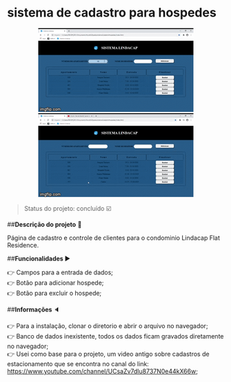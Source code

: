 # sistema de cadastro para hospedes

<p align=center>
    <img src="./images/gif-lindacap1.gif">
    <img src="./images/gif-lindacap2.gif">
</p>

>Status do projeto: concluído :ballot_box_with_check:

##<strong>Descrição do projeto</strong> :page_facing_up:

Página de cadastro e controle de clientes para o condominio Lindacap Flat Residence.

##<strong>Funcionalidades </strong> :arrow_forward:

:point_right: Campos para a entrada de dados; <br>
:point_right: Botão para adicionar hospede;<br>
:point_right: Botão para excluir o hospede;<br>

##<strong>Informações </strong> :speaker:

:point_right: Para a instalação, clonar o diretorio e abrir o arquivo no navegador;<br>
:point_right: Banco de dados inexistente, todos os dados ficam gravados diretamente no navegador;<br>
:point_right: Usei como base para o projeto, um video antigo sobre cadastros de estacionamento que se encontra no canal do link:
https://www.youtube.com/channel/UCsaZv7dlu8737N0e44kX66w;